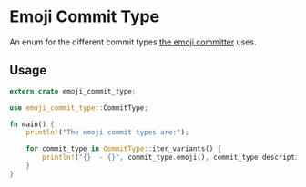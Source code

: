 # Emoji Commit Type

An enum for the different commit types [the emoji committer][1] uses.

[1]: https://github.com/LinusU/emoji-commit

## Usage

```rust
extern crate emoji_commit_type;

use emoji_commit_type::CommitType;

fn main() {
    println!("The emoji commit types are:");

    for commit_type in CommitType::iter_variants() {
        println!("{}  - {}", commit_type.emoji(), commit_type.description());
    }
}
```
